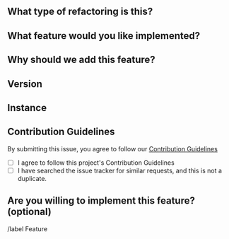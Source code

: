 <!--
  This issue template is for feature requests.
	There are other issue templates for bug reports and refactor proposals,
	so please use them if this is not a feature request.

	Also, you don't need to prefix the issue title with "Feature:", because it's
	managed by issue labels.
-->

<!-- 💖 Thanks for taking the time to fill out this feature request!
💁 Having trouble with deployment? [Ask the support chat.](https://matrix.to/#/#firefish-community:nitro.chat)
🔒 Found a security vulnerability? [Please disclose it responsibly.](https://firefish.dev/firefish/firefish/-/blob/develop/SECURITY.md)
🤝 By submitting this refactor proposal, you agree to follow our [Contribution Guidelines.](https://firefish.dev/firefish/firefish/-/blob/develop/CONTRIBUTING.md) -->

## What type of refactoring is this?
<!-- If this happens on your device and has to do with the user interface, it's client-side. If this happens on either with the API or the backend, or you got a server-side error in the client, it's server-side. -->

<!-- Uncomment (remove surrounding arrow signs) the following line(s) to specify the category of this issue. -->
<!-- /label Server -->
<!-- /label Client -->
<!-- /label Mobile -->
<!-- /label Third-party-client -->
<!-- /label Docs -->
<!-- /label "Build from source" -->
<!-- /label Container -->
<!-- /label "Firefish API" -->
<!-- /label "Mastodon API" -->

## What feature would you like implemented?
<!-- Please give us a brief description of what you'd like to be refactored. -->


## Why should we add this feature?
<!-- Please give us a brief description of why your feature is important. -->


## Version
<!-- What version of firefish is your instance running? You can find this by clicking your instance's logo at the bottom left and then clicking instance information. -->


## Instance
<!-- What instance of Firefish are you using? -->


## Contribution Guidelines
By submitting this issue, you agree to follow our [Contribution Guidelines](https://firefish.dev/firefish/firefish/-/blob/develop/CONTRIBUTING.md)
- [ ] I agree to follow this project's Contribution Guidelines
- [ ] I have searched the issue tracker for similar requests, and this is not a duplicate.

## Are you willing to implement this feature? (optional)
<!-- Please uncomment the following line if you want to implement this feature -->
<!-- /assign me -->

<!--
	Please tell us how to implement this feature.
	As noted in the contribution guidelines, there is a good chance that your
	merge request will not be merged if there is no agreement with the project maintainers.
	However, we are currently so understaffed that it is virtually impossible to
	respond to every single proposal. So, feel free to implement it if there is no response
	for more than a week or there is a thumbs-up emoji reaction from the project maintainer(s).
-->




<!-- Do not edit the following line -->
/label Feature
